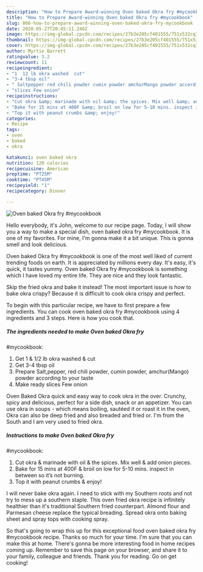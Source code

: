 ```yaml
---
description: "How to Prepare Award-winning Oven baked Okra fry #mycookbook"
title: "How to Prepare Award-winning Oven baked Okra fry #mycookbook"
slug: 866-how-to-prepare-award-winning-oven-baked-okra-fry-mycookbook
date: 2020-05-27T20:45:11.246Z
image: https://img-global.cpcdn.com/recipes/27b3e205cf401555/751x532cq70/oven-baked-okra-fry-mycookbook-recipe-main-photo.jpg
thumbnail: https://img-global.cpcdn.com/recipes/27b3e205cf401555/751x532cq70/oven-baked-okra-fry-mycookbook-recipe-main-photo.jpg
cover: https://img-global.cpcdn.com/recipes/27b3e205cf401555/751x532cq70/oven-baked-okra-fry-mycookbook-recipe-main-photo.jpg
author: Myrtie Barrett
ratingvalue: 3.2
reviewcount: 11
recipeingredient:
- "1  12 lb okra washed  cut"
- "3-4 tbsp oil"
- " Saltpepper red chili powder cumin powder amchurMango powder according to your taste"
- "slices Few onion"
recipeinstructions:
- "Cut okra &amp; marinade with oil &amp; the spices. Mix well &amp; add onion pieces."
- "Bake for 15 mins at 400F &amp; broil on low for 5-10 mins. inspect in between so it’s not burning."
- "Top it with peanut crumbs &amp; enjoy!"
categories:
- Recipe
tags:
- oven
- baked
- okra

katakunci: oven baked okra 
nutrition: 120 calories
recipecuisine: American
preptime: "PT25M"
cooktime: "PT45M"
recipeyield: "1"
recipecategory: Dinner

---
```



![Oven baked Okra fry
#mycookbook](https://img-global.cpcdn.com/recipes/27b3e205cf401555/751x532cq70/oven-baked-okra-fry-mycookbook-recipe-main-photo.jpg)

Hello everybody, it's John, welcome to our recipe page. Today, I will show you a way to make a special dish, oven baked okra fry
#mycookbook. It is one of my favorites. For mine, I'm gonna make it a bit unique. This is gonna smell and look delicious.

Oven baked Okra fry
#mycookbook is one of the most well liked of current trending foods on earth. It is appreciated by millions every day. It's easy, it's quick, it tastes yummy. Oven baked Okra fry
#mycookbook is something which I have loved my entire life. They are nice and they look fantastic.

Skip the fried okra and bake it instead! The most important issue is how to bake okra crispy? Because it is difficult to cook okra crispy and perfect.


To begin with this particular recipe, we have to first prepare a few ingredients. You can cook oven baked okra fry
#mycookbook using 4 ingredients and 3 steps. Here is how you cook that.

<!--inarticleads1-->

##### The ingredients needed to make Oven baked Okra fry
#mycookbook:

1. Get 1 &amp; 1/2 lb okra washed &amp; cut
1. Get 3-4 tbsp oil
1. Prepare  Salt,pepper, red chili powder, cumin powder, amchur(Mango) powder according to your taste
1. Make ready slices Few onion


Oven Baked Okra quick and easy way to cook okra in the over. Crunchy, spicy and delicious, perfect for a side dish, snack or an appetizer. You can use okra in soups - which means boiling, sautéed it or roast it in the oven, Okra can also be deep fried and also breaded and fried or. I&#39;m from the South and I am very used to fried okra. 

<!--inarticleads2-->

##### Instructions to make Oven baked Okra fry
#mycookbook:

1. Cut okra &amp; marinade with oil &amp; the spices. Mix well &amp; add onion pieces.
1. Bake for 15 mins at 400F &amp; broil on low for 5-10 mins. inspect in between so it’s not burning.
1. Top it with peanut crumbs &amp; enjoy!


I will never bake okra again. I need to stick with my Southern roots and not try to mess up a southern staple. This oven fried okra recipe is infinitely healthier than it&#39;s traditional Southern fried counterpart. Almond flour and Parmesan cheese replace the typical breading. Spread okra onto baking sheet and spray tops with cooking spray. 

So that's going to wrap this up for this exceptional food oven baked okra fry
#mycookbook recipe. Thanks so much for your time. I'm sure that you can make this at home. There's gonna be more interesting food in home recipes coming up. Remember to save this page on your browser, and share it to your family, colleague and friends. Thank you for reading. Go on get cooking!
